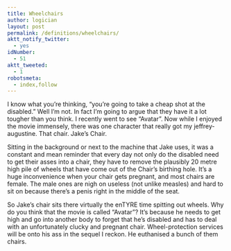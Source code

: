 ```yaml
---
title: Wheelchairs
author: logician
layout: post
permalink: /definitions/wheelchairs/
aktt_notify_twitter:
  - yes
idNumber:
  - 51
aktt_tweeted:
  - 1
robotsmeta:
  - index,follow
---
```

I know what you&#8217;re thinking, &#8220;you&#8217;re going to take a cheap shot at the disabled.&#8221; <!--more-->Well I&#8217;m not. In fact I&#8217;m going to argue that they have it a lot tougher than you think. I recently went to see &#8220;Avatar&#8221;. Now while I enjoyed the movie immensely, there was one character that really got my jeffrey-augustine. That chair. Jake&#8217;s Chair.

Sitting in the background or next to the machine that Jake uses, it was a constant and mean reminder that every day not only do the disabled need to get their asses into a chair, they have to remove the plausibly 20 metre high pile of wheels that have come out of the Chair&#8217;s birthing hole. It&#8217;s a huge inconvenience when your chair gets pregnant, and most chairs are female. The male ones are nigh on useless (not unlike measles) and hard to sit on because there&#8217;s a penis right in the middle of the seat. 

So Jake&#8217;s chair sits there virtually the enTYRE time spitting out wheels. Why do you think that the movie is called &#8220;Avatar&#8221;? It&#8217;s because he needs to get high and go into another body to forget that he&#8217;s disabled and has to deal with an unfortunately clucky and pregnant chair. Wheel-protection services will be onto his ass in the sequel I reckon. He euthanised a bunch of them chairs.